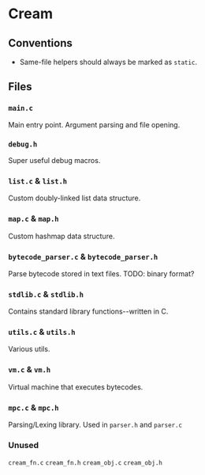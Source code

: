 # Cream

## Conventions

 * Same-file helpers should always be marked as `static`.

## Files

### `main.c`

Main entry point. Argument parsing and file opening.

### `debug.h`

Super useful debug macros.

### `list.c` & `list.h`

Custom doubly-linked list data structure.

### `map.c` & `map.h`

Custom hashmap data structure.

### `bytecode_parser.c` & `bytecode_parser.h`

Parse bytecode stored in text files. TODO: binary format?

### `stdlib.c` & `stdlib.h`

Contains standard library functions--written in C.

### `utils.c` & `utils.h`

Various utils.

### `vm.c` & `vm.h`

Virtual machine that executes bytecodes.

### `mpc.c` & `mpc.h`

Parsing/Lexing library. Used in `parser.h` and `parser.c`

### Unused
`cream_fn.c`
`cream_fn.h`
`cream_obj.c`
`cream_obj.h`
